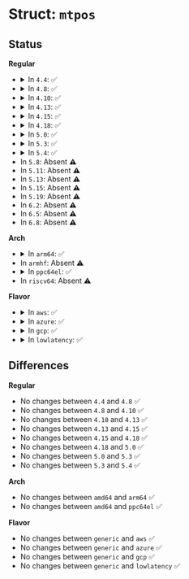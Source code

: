 # Struct: <code>mtpos</code>

## Status
<b>Regular</b>
<ul>
<li>
<details>
<summary>In <code>4.4</code>: ✅</summary>

```c
struct mtpos {
    long int mt_blkno;
};
```
</details>
</li>
<li>
<details>
<summary>In <code>4.8</code>: ✅</summary>

```c
struct mtpos {
    long int mt_blkno;
};
```
</details>
</li>
<li>
<details>
<summary>In <code>4.10</code>: ✅</summary>

```c
struct mtpos {
    long int mt_blkno;
};
```
</details>
</li>
<li>
<details>
<summary>In <code>4.13</code>: ✅</summary>

```c
struct mtpos {
    long int mt_blkno;
};
```
</details>
</li>
<li>
<details>
<summary>In <code>4.15</code>: ✅</summary>

```c
struct mtpos {
    long int mt_blkno;
};
```
</details>
</li>
<li>
<details>
<summary>In <code>4.18</code>: ✅</summary>

```c
struct mtpos {
    long int mt_blkno;
};
```
</details>
</li>
<li>
<details>
<summary>In <code>5.0</code>: ✅</summary>

```c
struct mtpos {
    long int mt_blkno;
};
```
</details>
</li>
<li>
<details>
<summary>In <code>5.3</code>: ✅</summary>

```c
struct mtpos {
    long int mt_blkno;
};
```
</details>
</li>
<li>
<details>
<summary>In <code>5.4</code>: ✅</summary>

```c
struct mtpos {
    long int mt_blkno;
};
```
</details>
</li>
<li>
In <code>5.8</code>: Absent ⚠️
</li>
<li>
In <code>5.11</code>: Absent ⚠️
</li>
<li>
In <code>5.13</code>: Absent ⚠️
</li>
<li>
In <code>5.15</code>: Absent ⚠️
</li>
<li>
In <code>5.19</code>: Absent ⚠️
</li>
<li>
In <code>6.2</code>: Absent ⚠️
</li>
<li>
In <code>6.5</code>: Absent ⚠️
</li>
<li>
In <code>6.8</code>: Absent ⚠️
</li>
</ul>
<b>Arch</b>
<ul>
<li>
<details>
<summary>In <code>arm64</code>: ✅</summary>

```c
struct mtpos {
    long int mt_blkno;
};
```
</details>
</li>
<li>
In <code>armhf</code>: Absent ⚠️
</li>
<li>
<details>
<summary>In <code>ppc64el</code>: ✅</summary>

```c
struct mtpos {
    long int mt_blkno;
};
```
</details>
</li>
<li>
In <code>riscv64</code>: Absent ⚠️
</li>
</ul>
<b>Flavor</b>
<ul>
<li>
<details>
<summary>In <code>aws</code>: ✅</summary>

```c
struct mtpos {
    long int mt_blkno;
};
```
</details>
</li>
<li>
<details>
<summary>In <code>azure</code>: ✅</summary>

```c
struct mtpos {
    long int mt_blkno;
};
```
</details>
</li>
<li>
<details>
<summary>In <code>gcp</code>: ✅</summary>

```c
struct mtpos {
    long int mt_blkno;
};
```
</details>
</li>
<li>
<details>
<summary>In <code>lowlatency</code>: ✅</summary>

```c
struct mtpos {
    long int mt_blkno;
};
```
</details>
</li>
</ul>

## Differences
<b>Regular</b>
<ul>
<li>
No changes between <code>4.4</code> and <code>4.8</code> ✅
</li>
<li>
No changes between <code>4.8</code> and <code>4.10</code> ✅
</li>
<li>
No changes between <code>4.10</code> and <code>4.13</code> ✅
</li>
<li>
No changes between <code>4.13</code> and <code>4.15</code> ✅
</li>
<li>
No changes between <code>4.15</code> and <code>4.18</code> ✅
</li>
<li>
No changes between <code>4.18</code> and <code>5.0</code> ✅
</li>
<li>
No changes between <code>5.0</code> and <code>5.3</code> ✅
</li>
<li>
No changes between <code>5.3</code> and <code>5.4</code> ✅
</li>
</ul>
<b>Arch</b>
<ul>
<li>
No changes between <code>amd64</code> and <code>arm64</code> ✅
</li>
<li>
No changes between <code>amd64</code> and <code>ppc64el</code> ✅
</li>
</ul>
<b>Flavor</b>
<ul>
<li>
No changes between <code>generic</code> and <code>aws</code> ✅
</li>
<li>
No changes between <code>generic</code> and <code>azure</code> ✅
</li>
<li>
No changes between <code>generic</code> and <code>gcp</code> ✅
</li>
<li>
No changes between <code>generic</code> and <code>lowlatency</code> ✅
</li>
</ul>
